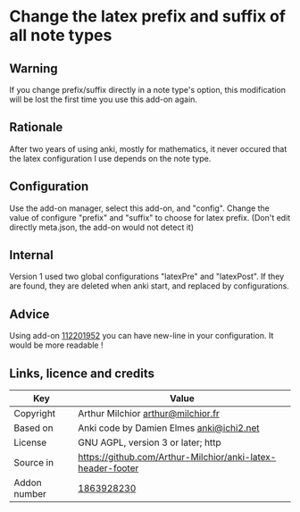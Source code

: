 # Change the latex prefix and suffix of all note types

## Warning 
If you change prefix/suffix directly in a note type's option, this
modification will be lost the first time you use this add-on again.

## Rationale
After two years of using anki, mostly for mathematics, it never
occured that the latex configuration I use depends on the note type.

## Configuration
Use the add-on manager, select this add-on, and "config". Change the
value of configure "prefix" and "suffix" to choose for latex
prefix. (Don't edit directly meta.json, the add-on would not detect
it)

## Internal
Version 1 used two global configurations "latexPre" and
"latexPost". If they are found, they are deleted when anki start, and
replaced by configurations. 

## Advice
Using add-on [112201952](https://ankiweb.net/shared/info/112201952)
you can have new-line in your configuration. It would be more readable !

## Links, licence and credits

Key         |Value
------------|-------------------------------------------------------------------
Copyright   |Arthur Milchior <arthur@milchior.fr>
Based on    |Anki code by Damien Elmes <anki@ichi2.net>
License     |GNU AGPL, version 3 or later; http|//www.gnu.org/licenses/agpl.html
Source in   | https://github.com/Arthur-Milchior/anki-latex-header-footer
Addon number| [1863928230](https://ankiweb.net/shared/info/1863928230)
